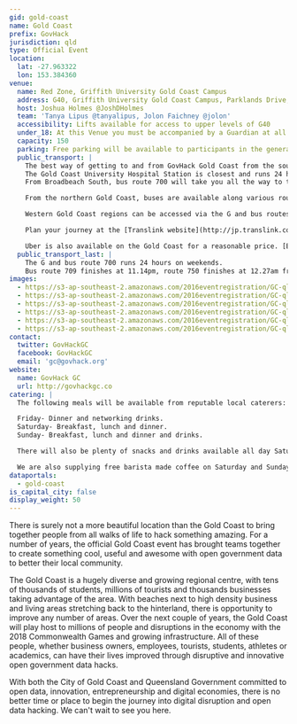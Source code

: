 ```yaml
---
gid: gold-coast
name: Gold Coast
prefix: GovHack
jurisdiction: qld
type: Official Event
location:
  lat: -27.963322
  lon: 153.384360
venue:
  name: Red Zone, Griffith University Gold Coast Campus
  address: G40, Griffith University Gold Coast Campus, Parklands Drive, Southport 4215
  host: Joshua Holmes @JoshDHolmes
  team: 'Tanya Lipus @tanyalipus, Jolon Faichney @jolon'
  accessibility: Lifts available for access to upper levels of G40
  under_18: At this Venue you must be accompanied by a Guardian at all times
  capacity: 150
  parking: Free parking will be available to participants in the general parking zones of Griffith University.
  public_transport: |
    The best way of getting to and from GovHack Gold Coast from the southern Gold Coast is riding the G: in conjunction with a regular bus service.
    The Gold Coast University Hospital Station is closest and runs 24 hours between Friday and Sunday night. The G: departs every 10 to 30 minutes towards Broadbeach South.
    From Broadbeach South, bus route 700 will take you all the way to the Tweed 24 hours, every 7 to 15 minutes.

    From the northern Gold Coast, buses are available along various routes, including 709 towards Helensvale where you can transfer to the train.

    Western Gold Coast regions can be accessed via the G and bus routes 740 and 750 towards Nerang and Robina respectively.

    Plan your journey at the [Translink website](http://jp.translink.com.au/).

    Uber is also available on the Gold Coast for a reasonable price. [Estimate the costs here](https://www.uber.com/fare-estimate/).
  public_transport_last: |
    The G and bus route 700 runs 24 hours on weekends.
    Bus route 709 finishes at 11.14pm, route 750 finishes at 12.27am from Broadbeach South and route 740 finishes at 11.16pm from Surfers Paradise.
images:
  - https://s3-ap-southeast-2.amazonaws.com/2016eventregistration/GC-qld/GoldCoastLocation+(1).png
  - https://s3-ap-southeast-2.amazonaws.com/2016eventregistration/GC-qld/GoldCoast+(1).jpg
  - https://s3-ap-southeast-2.amazonaws.com/2016eventregistration/GC-qld/GoldCoastLocation+(2).jpg
  - https://s3-ap-southeast-2.amazonaws.com/2016eventregistration/GC-qld/GoldCoast+(2).jpg
  - https://s3-ap-southeast-2.amazonaws.com/2016eventregistration/GC-qld/GoldCoastLocation+(3).jpg
  - https://s3-ap-southeast-2.amazonaws.com/2016eventregistration/GC-qld/GoldCoast+(3).jpg
contact:
  twitter: GovHackGC
  facebook: GovHackGC
  email: 'gc@govhack.org'
website:
  name: GovHack GC
  url: http://govhackgc.co
catering: |
  The following meals will be available from reputable local caterers:

  Friday- Dinner and networking drinks.
  Saturday- Breakfast, lunch and dinner.
  Sunday- Breakfast, lunch and dinner and drinks.

  There will also be plenty of snacks and drinks available all day Saturday and Sunday.

  We are also supplying free barista made coffee on Saturday and Sunday morning.
dataportals:
  - gold-coast
is_capital_city: false
display_weight: 50
---
```


There is surely not a more beautiful location than the Gold Coast to bring together people from all walks of life to hack something amazing. 
For a number of years, the official Gold Coast event has brought teams together to create something cool, useful and awesome with open government data to better their local community.

The Gold Coast is a hugely diverse and growing regional centre, with tens of thousands of students, millions of tourists and thousands businesses taking advantage of the area. With beaches next to high density business and living areas stretching back to the hinterland, there is opportunity to improve any number of areas. Over the next couple of years, the Gold Coast will play host to millions of people and disruptions in the economy with the 2018 Commonwealth Games and growing infrastructure. All of these people, whether business owners, employees, tourists, students, athletes or academics, can have their lives improved through disruptive and innovative open government data hacks.

With both the City of Gold Coast and Queensland Government committed to open data, innovation, entrepreneurship and digital economies, there is no better time or place to begin the journey into digital disruption and open data hacking. We can't wait to see you here.